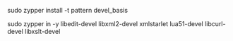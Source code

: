 sudo zypper install -t pattern devel_basis

sudo zypper in -y libedit-devel libxml2-devel xmlstarlet lua51-devel libcurl-devel libxslt-devel

